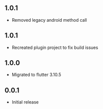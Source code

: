 ## 1.0.1

* Removed legacy android method call

## 1.0.1

* Recreated plugin project to fix build issues

## 1.0.0

* Migrated to flutter 3.10.5

## 0.0.1

* Initial release
